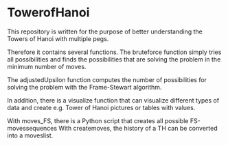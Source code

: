 # TowerofHanoi
This repository is written for the purpose of better understanding the Towers of Hanoi with multiple pegs.

Therefore it contains several functions.
The bruteforce function simply tries all possibilities and finds the possibilities that are solving the problem in the minimum number of moves.

The adjustedUpsilon function computes the number of possibilities for solving the problem with the Frame-Stewart algorithm.

In addition, there is a visualize function that can visualize different types of data and create e.g. Tower of Hanoi pictures or tables with values.

With moves_FS, there is a Python script that creates all possible FS-movessequences
With createmoves, the history of a TH can be converted into a moveslist.
